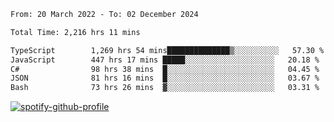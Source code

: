 <!--START_SECTION:waka-->

```txt
From: 20 March 2022 - To: 02 December 2024

Total Time: 2,216 hrs 11 mins

TypeScript        1,269 hrs 54 mins██████████████▒░░░░░░░░░░   57.30 %
JavaScript        447 hrs 17 mins █████░░░░░░░░░░░░░░░░░░░░   20.18 %
C#                98 hrs 38 mins  █░░░░░░░░░░░░░░░░░░░░░░░░   04.45 %
JSON              81 hrs 16 mins  █░░░░░░░░░░░░░░░░░░░░░░░░   03.67 %
Bash              73 hrs 26 mins  ▓░░░░░░░░░░░░░░░░░░░░░░░░   03.31 %
```

<!--END_SECTION:waka-->
[![spotify-github-profile](https://spotify-github-profile.vercel.app/api/view?uid=c00zprrvy9xiloa9qnco3hmng&cover_image=true&theme=novatorem&show_offline=false&background_color=121212&bar_color=53b14f&bar_color_cover=false)](https://spotify-github-profile.vercel.app/api/view?uid=c00zprrvy9xiloa9qnco3hmng&redirect=true)



